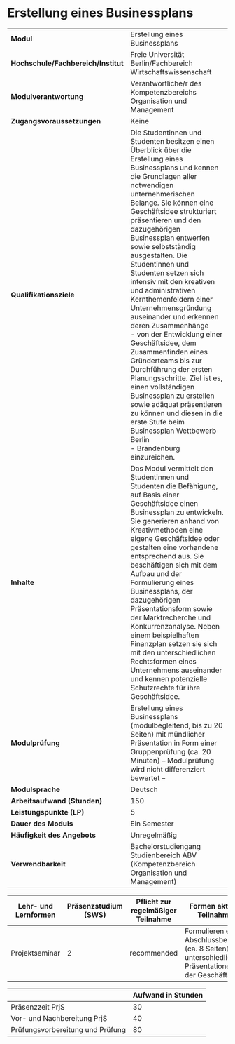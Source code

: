 # Erstellung eines Businessplans
|                                    |   |
|------------------------------------|---|
|**Modul**                           | Erstellung eines Businessplans |
|**Hochschule/Fachbereich/Institut** | Freie Universität Berlin/Fachbereich Wirtschaftswissenschaft |
|**Modulverantwortung**              | Verantwortliche/r des Kompetenzbereichs Organisation und Management |
|**Zugangsvoraussetzungen**          | Keine |
|**Qualifikationsziele**             | Die Studentinnen und Studenten besitzen einen Überblick über die Erstellung eines Businessplans und kennen die Grundlagen aller notwendigen unternehmerischen Belange. Sie können eine Geschäftsidee strukturiert präsentieren und den dazugehörigen Businessplan entwerfen sowie selbstständig ausgestalten. Die Studentinnen und Studenten setzen sich intensiv mit den kreativen und administrativen Kernthemenfeldern einer Unternehmensgründung auseinander und erkennen deren Zusammenhänge<br>- von der Entwicklung einer Geschäftsidee, dem Zusammenfinden eines Gründerteams bis zur Durchführung der ersten Planungsschritte. Ziel ist es, einen vollständigen Businessplan zu erstellen sowie adäquat präsentieren zu können und diesen in die erste Stufe beim Businessplan Wettbewerb Berlin<br>- Brandenburg einzureichen. |
|**Inhalte**                         | Das Modul vermittelt den Studentinnen und Studenten die Befähigung, auf Basis einer Geschäftsidee einen Businessplan zu entwickeln. Sie generieren anhand von Kreativmethoden eine eigene Geschäftsidee oder gestalten eine vorhandene entsprechend aus. Sie beschäftigen sich mit dem Aufbau und der Formulierung eines Businessplans, der dazugehörigen Präsentationsform sowie der Marktrecherche und Konkurrenzanalyse. Neben einem beispielhaften Finanzplan setzen sie sich mit den unterschiedlichen Rechtsformen eines Unternehmens auseinander und kennen potenzielle Schutzrechte für ihre Geschäftsidee. |
|**Modulprüfung**                    | Erstellung eines Businessplans (modulbegleitend, bis zu 20 Seiten) mit mündlicher Präsentation in Form einer Gruppenprüfung (ca. 20 Minuten) – Modulprüfung wird nicht differenziert bewertet – |
|**Modulsprache**                    | Deutsch |
|**Arbeitsaufwand (Stunden)**        | 150 |
|**Leistungspunkte (LP)**            | 5 |
|**Dauer des Moduls**                | Ein Semester |
|**Häufigkeit des Angebots**         | Unregelmäßig |
|**Verwendbarkeit**                  | Bachelorstudiengang Studienbereich ABV (Kompetenzbereich Organisation und Management) |

| Lehr- und Lernformen | Präsenzstudium <br> (SWS) | Pflicht zur regelmäßiger Teilnahme | Formen aktiver Teilnahme |
| ---------------------|---------------------------|------------------------------------|------------------------- |
| Projektseminar       | 2                         | recommended                        | Formulieren eines Abschlussberichts (ca. 8 Seiten), unterschiedliche Präsentationen der Geschäftsidee |

|   | Aufwand in Stunden |
| - |--------------------|
| Präsenzzeit PrjS                         | 30    |
| Vor- und Nachbereitung PrjS              | 40    |
| Prüfungsvorbereitung und Prüfung         | 80    |
